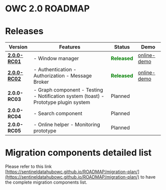 OWC 2.0  ROADMAP
================

# Releases

| Version                                                                                     | Features                                                                                 | Status    | Demo                      |
|---------------------------------------------------------------------------------------------|------------------------------------------------------------------------------------------|-----------|---------------------------|
| [**2.0.0-RC01**](https://github.com/SentinelDataHubOWC/starter-kit/releases/tag/2.0.0-RC01) |  - Window manager                                                                        |  <strong><span style="color:green">Released</span></strong> | [online-demo](https://sentineldatahubowc.github.io/ROADMAP/2.0.0-RC01/build/default/) |
| [**2.0.0-RC02**](https://github.com/SentinelDataHubOWC/starter-kit/releases/tag/2.0.0-RC02)                                                                               |  - Authentication   - Authorization   - Message Broker                                   | <strong><span style="color:green">Released</span></strong>  |     [online-demo](https://sentineldatahubowc.github.io/ROADMAP/2.0.0-RC02/build/default/)                      |
| **2.0.0-RC03**                                                                              |  - Graph component  - Testing   - Notification system (toast)  - Prototype plugin system | Planned   |                           |
| **2.0.0-RC04**                                                                              |  - Search component                                                                      | Planned   |                           |
| **2.0.0-RC05**                                                                              |  - Online helper   - Monitoring prototype                                                | Planned   |                           |

# Migration components detailed list

Please refer to this link [https://sentineldatahubowc.github.io/ROADMAP/migration-plan/](https://sentineldatahubowc.github.io/ROADMAP/migration-plan/) to have the complete migration components list.
